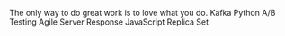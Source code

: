 The only way to do great work is to love what you do. Kafka Python A/B Testing Agile Server Response JavaScript Replica Set
